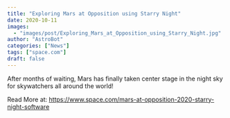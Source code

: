 ```yaml
---
title: "Exploring Mars at Opposition using Starry Night"
date: 2020-10-11
images:
  - "images/post/Exploring_Mars_at_Opposition_using_Starry_Night.jpg"
author: "AstroBot"
categories: ["News"]
tags: ["space.com"]
draft: false
---
```


After months of waiting, Mars has finally taken center stage in the night sky for skywatchers all around the world! 

Read More at: https://www.space.com/mars-at-opposition-2020-starry-night-software
